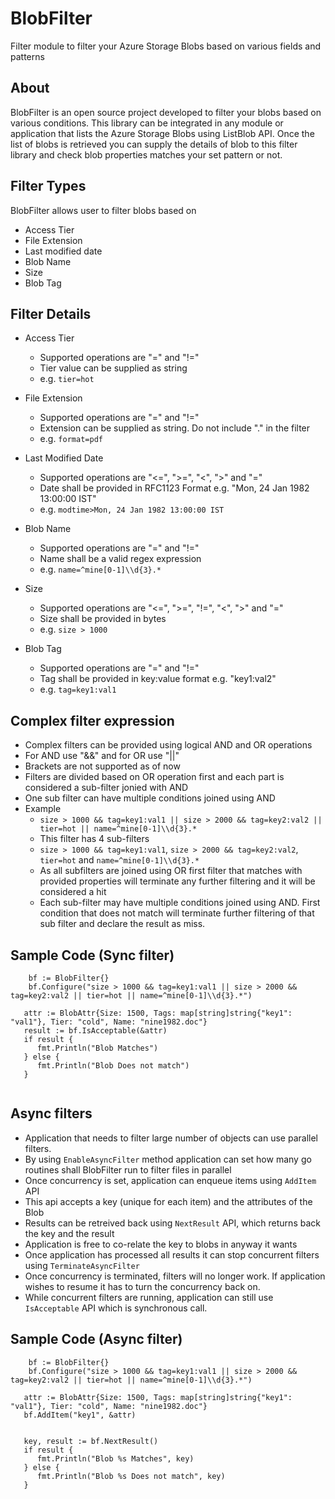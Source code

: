 # BlobFilter 
Filter module to filter your Azure Storage Blobs based on various fields and patterns

## About
BlobFilter is an open source project developed to filter your blobs based on various conditions. This library can be integrated in any module or application that lists the Azure Storage Blobs using ListBlob API. Once the list of blobs is retrieved you can supply the details of blob to this filter library and check blob properties matches your set pattern or not.

## Filter Types
BlobFilter allows user to filter blobs based on
- Access Tier
- File Extension
- Last modified date
- Blob Name
- Size
- Blob Tag


## Filter Details
* Access Tier
   - Supported operations are "=" and "!="
   - Tier value can be supplied as string
   - e.g. ```tier=hot```

* File Extension
   - Supported operations are "=" and "!="
   - Extension can be supplied as string. Do not include "." in the filter
   - e.g. ```format=pdf```

* Last Modified Date
   - Supported operations are "<=", ">=", "<", ">" and "="
   - Date shall be provided in RFC1123 Format e.g. "Mon, 24 Jan 1982 13:00:00 IST"
   - e.g. ```modtime>Mon, 24 Jan 1982 13:00:00 IST```

* Blob Name
   - Supported operations are "=" and "!="
   - Name shall be a valid regex expression
   - e.g. ```name=^mine[0-1]\\d{3}.*```

* Size
   - Supported operations are "<=", ">=", "!=", "<", ">" and "="
   - Size shall be provided in bytes
   - e.g. ```size > 1000```

* Blob Tag
   - Supported operations are "=" and "!="
   - Tag shall be provided in key:value format e.g. "key1:val2"
   - e.g. ```tag=key1:val1```


## Complex filter expression
- Complex filters can be provided using logical AND and OR operations
- For AND use "&&" and for OR use "||"
- Brackets are not supported as of now
- Filters are divided based on OR operation first and each part is considered a sub-filter jonied with AND
- One sub filter can have multiple conditions joined using AND
- Example
    - ```size > 1000 && tag=key1:val1 || size > 2000 && tag=key2:val2 || tier=hot || name=^mine[0-1]\\d{3}.*```
    - This filter has 4 sub-filters
    - ```size > 1000 && tag=key1:val1```, ``` size > 2000 && tag=key2:val2 ```, ```tier=hot``` and ```name=^mine[0-1]\\d{3}.*```
    - As all subfilters are joined using OR first filter that matches with provided properties will terminate any further filtering and it will be considered a hit
    - Each sub-filter may have multiple conditions joined using AND. First condition that does not match will terminate further filtering of that sub filter and declare the result as miss.


## Sample Code (Sync filter)
```
	bf := BlobFilter{}
	bf.Configure("size > 1000 && tag=key1:val1 || size > 2000 && tag=key2:val2 || tier=hot || name=^mine[0-1]\\d{3}.*")

   attr := BlobAttr{Size: 1500, Tags: map[string]string{"key1": "val1"}, Tier: "cold", Name: "nine1982.doc"}
   result := bf.IsAcceptable(&attr)
   if result {
      fmt.Println("Blob Matches")
   } else {
      fmt.Println("Blob Does not match")
   }
	
```


## Async filters
- Application that needs to filter large number of objects can use parallel filters.
- By using ```EnableAsyncFilter``` method application can set how many go routines shall BlobFilter run to filter files in parallel
- Once concurrency is set, application can enqueue items using ```AddItem``` API
- This api accepts a key (unique for each item) and the attributes of the Blob
- Results can be retreived back using ```NextResult``` API, which returns back the key and the result
- Application is free to co-relate the key to blobs in anyway it wants
- Once application has processed all results it can stop concurrent filters using ```TerminateAsyncFilter```
- Once concurrency is terminated, filters will no longer work. If application wishes to resume it has to turn the concurrency back on.
- While concurrent filters are running, application can still use ```IsAcceptable``` API which is synchronous call.

## Sample Code (Async filter)
```
	bf := BlobFilter{}
	bf.Configure("size > 1000 && tag=key1:val1 || size > 2000 && tag=key2:val2 || tier=hot || name=^mine[0-1]\\d{3}.*")

   attr := BlobAttr{Size: 1500, Tags: map[string]string{"key1": "val1"}, Tier: "cold", Name: "nine1982.doc"}
   bf.AddItem("key1", &attr)


   key, result := bf.NextResult()	
   if result {
      fmt.Println("Blob %s Matches", key)
   } else {
      fmt.Println("Blob %s Does not match", key)
   }
```












